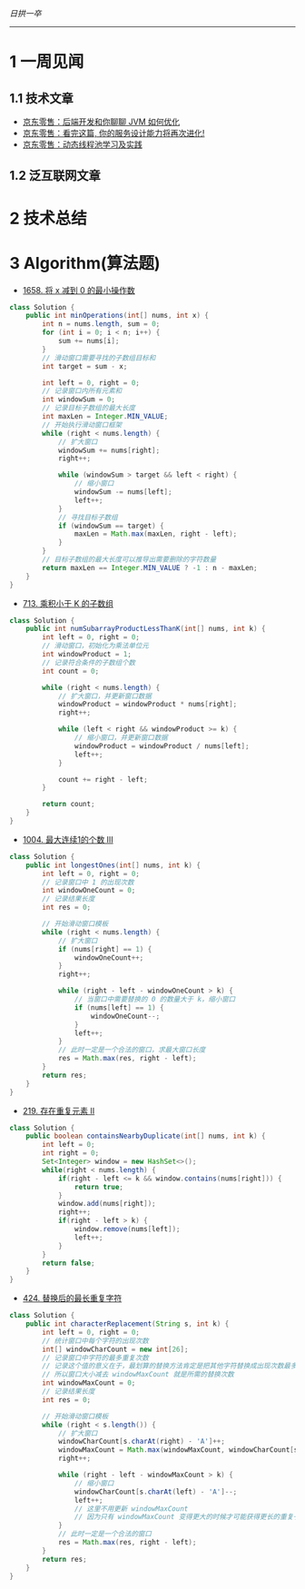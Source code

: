 
*日拱一卒*

_________________

# 1 一周见闻

## 1.1 技术文章
+ [京东零售：后端开发和你聊聊 JVM 如何优化](https://xie.infoq.cn/article/caaaa3070c012a56fbf01fb8d)
+ [京东零售：看完这篇, 你的服务设计能力将再次进化!](https://xie.infoq.cn/article/e696e2ee032d89ea1ee1d576b)
+ [京东零售：动态线程池学习及实践](https://www.infoq.cn/article/QjlXW9yE3uweDJdqgY3a)

## 1.2 泛互联网文章



# 2 技术总结



# 3 Algorithm(算法题)
+ [1658. 将 x 减到 0 的最小操作数](https://leetcode.cn/problems/minimum-operations-to-reduce-x-to-zero/description/)
```java
class Solution {
    public int minOperations(int[] nums, int x) {
        int n = nums.length, sum = 0;
        for (int i = 0; i < n; i++) {
            sum += nums[i];
        }
        // 滑动窗口需要寻找的子数组目标和
        int target = sum - x;

        int left = 0, right = 0;
        // 记录窗口内所有元素和
        int windowSum = 0;
        // 记录目标子数组的最大长度
        int maxLen = Integer.MIN_VALUE;
        // 开始执行滑动窗口框架
        while (right < nums.length) {
            // 扩大窗口
            windowSum += nums[right];
            right++;

            while (windowSum > target && left < right) {
                // 缩小窗口
                windowSum -= nums[left];
                left++;
            }
            // 寻找目标子数组
            if (windowSum == target) {
                maxLen = Math.max(maxLen, right - left);
            }
        }
        // 目标子数组的最大长度可以推导出需要删除的字符数量
        return maxLen == Integer.MIN_VALUE ? -1 : n - maxLen;
    }
}
```


+ [713. 乘积小于 K 的子数组](https://leetcode.cn/problems/subarray-product-less-than-k/description/)
```java
class Solution {
    public int numSubarrayProductLessThanK(int[] nums, int k) {
        int left = 0, right = 0;
        // 滑动窗口，初始化为乘法单位元
        int windowProduct = 1;
        // 记录符合条件的子数组个数
        int count = 0;

        while (right < nums.length) {
            // 扩大窗口，并更新窗口数据
            windowProduct = windowProduct * nums[right];
            right++;

            while (left < right && windowProduct >= k) {
                // 缩小窗口，并更新窗口数据
                windowProduct = windowProduct / nums[left];
                left++;
            }

            count += right - left;
        }

        return count;
    }
} 
```

+ [1004. 最大连续1的个数 III](https://leetcode.cn/problems/max-consecutive-ones-iii/description/)
```java
class Solution {
    public int longestOnes(int[] nums, int k) {
        int left = 0, right = 0;
        // 记录窗口中 1 的出现次数
        int windowOneCount = 0;
        // 记录结果长度
        int res = 0;

        // 开始滑动窗口模板
        while (right < nums.length) {
            // 扩大窗口
            if (nums[right] == 1) {
                windowOneCount++;
            }
            right++;

            while (right - left - windowOneCount > k) {
                // 当窗口中需要替换的 0 的数量大于 k，缩小窗口
                if (nums[left] == 1) {
                    windowOneCount--;
                }
                left++;
            }
            // 此时一定是一个合法的窗口，求最大窗口长度
            res = Math.max(res, right - left);
        }
        return res;
    }
} 
```

+ [219. 存在重复元素 II](https://leetcode.cn/problems/contains-duplicate-ii/description/)
```java
class Solution {
    public boolean containsNearbyDuplicate(int[] nums, int k) {
        int left = 0;
        int right = 0;
        Set<Integer> window = new HashSet<>();
        while(right < nums.length) {
            if(right - left <= k && window.contains(nums[right])) {
                return true;
            }
            window.add(nums[right]);
            right++;
            if(right - left > k) {
                window.remove(nums[left]);
                left++;
            }
        }
        return false;
    }
}
```

+ [424. 替换后的最长重复字符](https://leetcode.cn/problems/longest-repeating-character-replacement/description/)
```java
class Solution {
    public int characterReplacement(String s, int k) {
        int left = 0, right = 0;
        // 统计窗口中每个字符的出现次数
        int[] windowCharCount = new int[26];
        // 记录窗口中字符的最多重复次数
        // 记录这个值的意义在于，最划算的替换方法肯定是把其他字符替换成出现次数最多的那个字符
        // 所以窗口大小减去 windowMaxCount 就是所需的替换次数
        int windowMaxCount = 0;
        // 记录结果长度
        int res = 0;

        // 开始滑动窗口模板
        while (right < s.length()) {
            // 扩大窗口
            windowCharCount[s.charAt(right) - 'A']++;
            windowMaxCount = Math.max(windowMaxCount, windowCharCount[s.charAt(right) - 'A']);
            right++;

            while (right - left - windowMaxCount > k) {
                // 缩小窗口
                windowCharCount[s.charAt(left) - 'A']--;
                left++;
                // 这里不用更新 windowMaxCount
                // 因为只有 windowMaxCount 变得更大的时候才可能获得更长的重复子串，才会更新 res
            }
            // 此时一定是一个合法的窗口
            res = Math.max(res, right - left);
        }
        return res;
    }
}
```

























